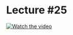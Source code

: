 # Lecture #25

[![Watch the video](https://img.youtube.com/vi/Dg_miJbkSxE/0.jpg)](https://www.youtube.com/watch?v=Dg_miJbkSxE&list=PL-h0BZdG_K4mfItKR5nUChmnuus-q-Tbc&index=25)
